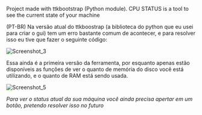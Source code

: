 Project made with ttkbootstrap (Python module).
CPU STATUS is a tool to see the current state of your machine

(PT-BR)
Na versão atual do ttkboostrap (a biblioteca do python que eu usei para criar o gui) tem um erro bastante comum de acontecer, e para resolver isso eu tive que fazer o seguinte código:

![Screenshot_3](https://github.com/user-attachments/assets/715ed85a-69ae-4701-a36b-6e85ad69ed9f)

Essa ainda é a primeira versão da ferramenta, por esquanto apenas estão disponíveis as funções de ver o quanto de memória do disco você está utilizando, e o quanto de RAM está sendo usada.

![Screenshot_5](https://github.com/user-attachments/assets/a42435f1-c773-45b4-beeb-65c038e471cb)

*Para ver o status atual da sua máquina você ainda precisa apertar em um botão, pretendo resolver isso no futuro*
